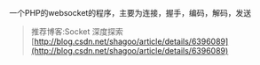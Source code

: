 一个PHP的websocket的程序，主要为连接，握手，编码，解码，发送
> 推荐博客:Socket 深度探索 [http://blog.csdn.net/shagoo/article/details/6396089](http://blog.csdn.net/shagoo/article/details/6396089)